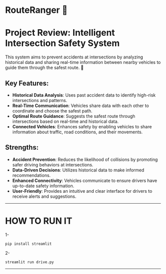 # RouteRanger 🚦
# Project Review: Intelligent Intersection Safety System

This system aims to prevent accidents at intersections by analyzing historical data and sharing real-time information between nearby vehicles to guide them through the safest route. 🚗

## Key Features:

- **Historical Data Analysis**: Uses past accident data to identify high-risk intersections and patterns.
- **Real-Time Communication**: Vehicles share data with each other to coordinate and choose the safest path.
- **Optimal Route Guidance**: Suggests the safest route through intersections based on real-time and historical data.
- **Connected Vehicles**: Enhances safety by enabling vehicles to share information about traffic, road conditions, and their movements.

## Strengths:

- **Accident Prevention**: Reduces the likelihood of collisions by promoting safer driving behaviors at intersections.
- **Data-Driven Decisions**: Utilizes historical data to make informed recommendations.
- **Enhanced Connectivity**: Vehicles communicate to ensure drivers have up-to-date safety information.
- **User-Friendly**: Provides an intuitive and clear interface for drivers to receive alerts and suggestions.
___
# HOW TO RUN IT
1-
```
pip install streamlit

```
2-
```
streamlit run drive.py
```
___
